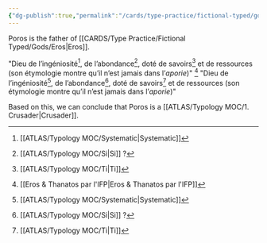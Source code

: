 ```yaml
---
{"dg-publish":true,"permalink":"/cards/type-practice/fictional-typed/gods/poros/"}
---
```


Poros is the father of [[CARDS/Type Practice/Fictional Typed/Gods/Eros\|Eros]]. 

"Dieu de l’ingéniosité[^2], de l’abondance[^3], doté de savoirs[^4] et de ressources (son étymologie montre qu’il n’est jamais dans l’*aporie*)" [^1]
"Dieu de l’ingéniosité[^2], de l’abondance[^3], doté de savoirs[^4] et de ressources (son étymologie montre qu’il n’est jamais dans l’*aporie*)"

Based on this, we can conclude that Poros is a [[ATLAS/Typology MOC/1. Crusader\|Crusader]]. 

[^1]: [[Eros & Thanatos par l'IFP\|Eros & Thanatos par l'IFP]]
[^2]: [[ATLAS/Typology MOC/Systematic\|Systematic]]
[^3]: [[ATLAS/Typology MOC/Si\|Si]] ? 
[^4]: [[ATLAS/Typology MOC/Ti\|Ti]]